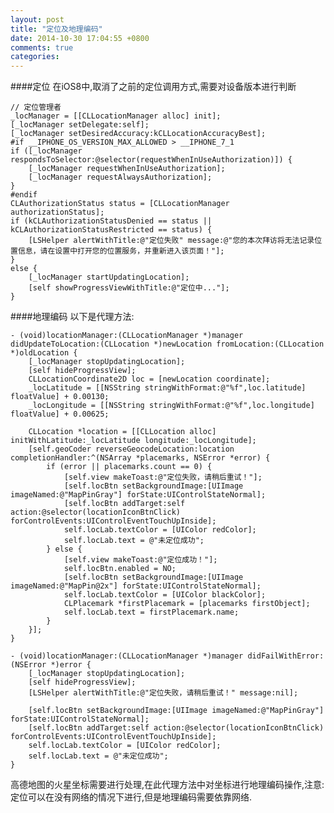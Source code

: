 ```yaml
---
layout: post
title: "定位及地理编码"
date: 2014-10-30 17:04:55 +0800
comments: true
categories: 
---
```

####定位
在iOS8中,取消了之前的定位调用方式,需要对设备版本进行判断

    // 定位管理者
    _locManager = [[CLLocationManager alloc] init];
    [_locManager setDelegate:self];
    [_locManager setDesiredAccuracy:kCLLocationAccuracyBest];
	#if __IPHONE_OS_VERSION_MAX_ALLOWED > __IPHONE_7_1 
    if ([_locManager respondsToSelector:@selector(requestWhenInUseAuthorization)]) {
        [_locManager requestWhenInUseAuthorization];
        [_locManager requestAlwaysAuthorization];
    }
	#endif
    CLAuthorizationStatus status = [CLLocationManager authorizationStatus];
    if (kCLAuthorizationStatusDenied == status || kCLAuthorizationStatusRestricted == status) {
        [LSHelper alertWithTitle:@"定位失败" message:@"您的本次拜访将无法记录位置信息，请在设置中打开您的位置服务，并重新进入该页面！"];
    }
    else {
        [_locManager startUpdatingLocation];
        [self showProgressViewWithTitle:@"定位中..."];
    }
 
####地理编码
以下是代理方法:

	- (void)locationManager:(CLLocationManager *)manager didUpdateToLocation:(CLLocation *)newLocation fromLocation:(CLLocation *)oldLocation {
    	[_locManager stopUpdatingLocation];
    	[self hideProgressView];
    	CLLocationCoordinate2D loc = [newLocation coordinate];
    	_locLatitude = [[NSString stringWithFormat:@"%f",loc.latitude] floatValue] + 0.00130;
    	_locLongitude = [[NSString stringWithFormat:@"%f",loc.longitude] floatValue] + 0.00625;
    
    	CLLocation *location = [[CLLocation alloc] initWithLatitude:_locLatitude longitude:_locLongitude];
    	[self.geoCoder reverseGeocodeLocation:location completionHandler:^(NSArray *placemarks, NSError *error) {
        	if (error || placemarks.count == 0) {
            	[self.view makeToast:@"定位失败，请稍后重试！"];
            	[self.locBtn setBackgroundImage:[UIImage imageNamed:@"MapPinGray"] forState:UIControlStateNormal];
            	[self.locBtn addTarget:self action:@selector(locationIconBtnClick) forControlEvents:UIControlEventTouchUpInside];
            	self.locLab.textColor = [UIColor redColor];
            	self.locLab.text = @"未定位成功";
        	} else {
            	[self.view makeToast:@"定位成功！"];
            	self.locBtn.enabled = NO;
            	[self.locBtn setBackgroundImage:[UIImage imageNamed:@"MapPin@2x"] forState:UIControlStateNormal];
            	self.locLab.textColor = [UIColor blackColor];
            	CLPlacemark *firstPlacemark = [placemarks firstObject];
            	self.locLab.text = firstPlacemark.name;
        	}
    	}];
	}

	- (void)locationManager:(CLLocationManager *)manager didFailWithError:(NSError *)error {
    	[_locManager stopUpdatingLocation];
    	[self hideProgressView];
    	[LSHelper alertWithTitle:@"定位失败，请稍后重试！" message:nil];
    
    	[self.locBtn setBackgroundImage:[UIImage imageNamed:@"MapPinGray"] forState:UIControlStateNormal];
    	[self.locBtn addTarget:self action:@selector(locationIconBtnClick) forControlEvents:UIControlEventTouchUpInside];
    	self.locLab.textColor = [UIColor redColor];
    	self.locLab.text = @"未定位成功";
	}
	
高德地图的火星坐标需要进行处理,在此代理方法中对坐标进行地理编码操作,注意: 定位可以在没有网络的情况下进行,但是地理编码需要依靠网络.


